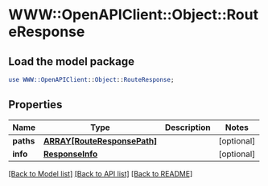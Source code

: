 # WWW::OpenAPIClient::Object::RouteResponse

## Load the model package
```perl
use WWW::OpenAPIClient::Object::RouteResponse;
```

## Properties
Name | Type | Description | Notes
------------ | ------------- | ------------- | -------------
**paths** | [**ARRAY[RouteResponsePath]**](RouteResponsePath.md) |  | [optional] 
**info** | [**ResponseInfo**](ResponseInfo.md) |  | [optional] 

[[Back to Model list]](../README.md#documentation-for-models) [[Back to API list]](../README.md#documentation-for-api-endpoints) [[Back to README]](../README.md)


